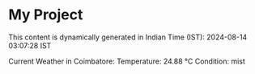 # My Project

This content is dynamically generated in Indian Time (IST): 2024-08-14 03:07:28 IST


Current Weather in Coimbatore:
Temperature: 24.88 °C
Condition: mist
